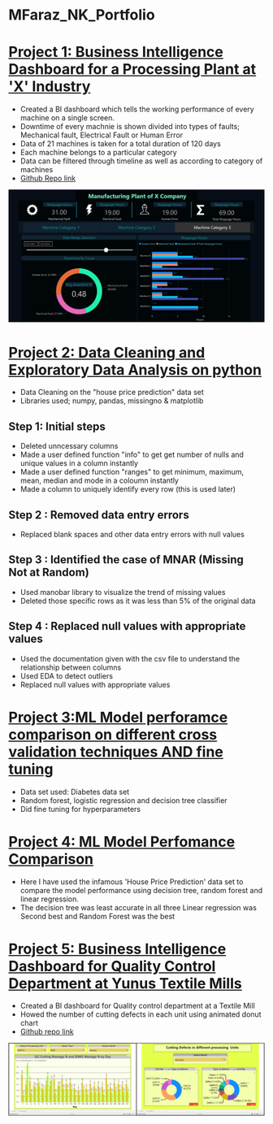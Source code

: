 # MFaraz_NK_Portfolio

# [Project 1: Business Intelligence Dashboard for a Processing Plant at 'X' Industry](https://app.powerbi.com/view?r=eyJrIjoiZTMyM2FlMjctNjQxZi00NDU5LWFlYTMtMjk5MmQ2N2QyYjYzIiwidCI6ImZlZTNiOTE2LTAxYzEtNDk4Ny1hNjQ2LWUxOTM0MzJiOWVhYSIsImMiOjl9&pageName=ReportSection)
* Created a BI dashboard which tells the working performance of every machine on a single screen.
* Downtime of every machnie is shown divided into types of faults; Mechanical fault, Electrical Fault or Human Error
* Data of 21 machines is taken for a total duration of 120 days
* Each machine belongs to a particular category
* Data can be filtered through timeline as well as according to category of machines
* [Github Repo link](https://github.com/MFarazNK/Project-1-Business-Intelligence-Dashboard-for-a-Processing-Plant-at-X-Industry)

![](/images/Dashboard%20picture.jpg)

# [Project 2: Data Cleaning and Exploratory Data Analysis on python](https://github.com/MFarazNK/Data-Cleaning)
* Data Cleaning on the "house price prediction" data set
* Libraries used; numpy, pandas, missingno & matplotlib

## Step 1: Initial steps
* Deleted unncessary columns
* Made a user defined function "info" to get get number of nulls and unique values in a column instantly  
* Made a user defined function "ranges" to get minimum, maximum, mean, median and mode in a coloumn instantly 
* Made a column to uniquely identify every row (this is used later)

## Step 2 : Removed data entry errors
* Replaced blank spaces and other data entry errors with null values

## Step 3 : Identified the case of MNAR (Missing Not at Random)  
* Used manobar library to visualize the trend of missing values
* Deleted those specific rows as it was less than 5% of the original data

## Step 4 : Replaced null values with appropriate values
* Used the documentation given with the csv file to understand the relationship between columns
* Used EDA to detect outliers
* Replaced null values with appropriate values

# [Project 3:ML Model perforamce comparison on different cross validation techniques AND fine tuning](https://github.com/MFarazNK/ML-Model-Performance-using-different-CV-methods-and-Hyperparameter-tuning)
* Data set used: Diabetes data set
* Random forest, logistic regression and decision tree classifier
* Did fine tuning for hyperparameters

# [Project 4: ML Model Perfomance Comparison](https://github.com/MFarazNK/ML-Model-Performance-Comparison)
* Here I have used the infamous 'House Price Prediction' data set to compare the model performance using decision tree, random forest and linear regression.  
* The decision tree was least accurate in all three Linear regression was Second best and Random Forest was the best

# [Project 5: Business Intelligence Dashboard for Quality Control Department at Yunus Textile Mills](https://app.powerbi.com/view?r=eyJrIjoiMzczMTY3YWUtOGVkMC00ZTA1LTk4NDEtNTkwNTlkYzBmY2FhIiwidCI6ImZlZTNiOTE2LTAxYzEtNDk4Ny1hNjQ2LWUxOTM0MzJiOWVhYSIsImMiOjl9&embedImagePlaceholder=true&pageName=ReportSection661db554328d0c1bc077)

* Created a BI dashboard for Quality control department at a Textile Mill
* Howed the number of cutting defects in each unit using animated donut chart
* [Github repo link](https://github.com/MFarazNK/BI-Dashboard-2)

![](/images/ytm%20combined%20dashboards.jpg)
